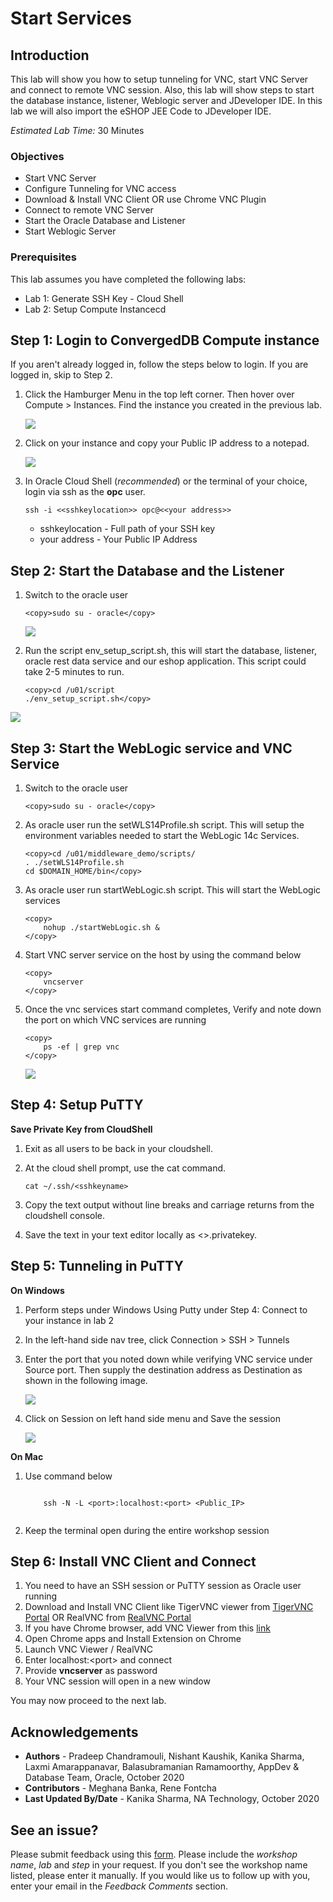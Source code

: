 # Start Services

## Introduction

This lab will show you how to setup tunneling for VNC, start VNC Server and connect to remote VNC session. Also, this lab will show steps to start the database instance, listener, Weblogic server and JDeveloper IDE. In this lab we will also import the eSHOP JEE Code to JDeveloper IDE.

*Estimated Lab Time:* 30 Minutes

### Objectives
- Start VNC Server
- Configure Tunneling for VNC access
- Download & Install VNC Client OR use Chrome VNC Plugin
- Connect to remote VNC Server
- Start the Oracle Database and Listener
- Start Weblogic Server

### Prerequisites
This lab assumes you have completed the following labs:
- Lab 1: Generate SSH Key - Cloud Shell
- Lab 2: Setup Compute Instancecd 

## **Step 1:** Login to ConvergedDB Compute instance

If you aren't already logged in, follow the steps below to login. If you are logged in, skip to Step 2.

1. Click the Hamburger Menu in the top left corner. Then hover over Compute > Instances. Find the instance you created in the previous lab.

    
    ![](./images/nav-compute-instance.png " ")


2. Click on your instance and copy your Public IP address to a notepad.

   
    ![](./images/public-ip.png " ")



3. In Oracle Cloud Shell (*recommended*) or the terminal of your choice, login via ssh as the **opc** user. 



      ````
      ssh -i <<sshkeylocation>> opc@<<your address>>
      ````

      - sshkeylocation - Full path of your SSH key
      - your address - Your Public IP Address



## **Step 2:** Start the Database and the Listener



1. Switch to the oracle user
      ````
      <copy>sudo su - oracle</copy>
      ````

   ![](./images/env1.png " ")



2.  Run the script env\_setup\_script.sh, this will start the database, listener, oracle rest data service and our eshop application. This script could take 2-5 minutes to run.


      ````
      <copy>cd /u01/script
      ./env_setup_script.sh</copy>
      ````


   ![](./images/setup-script.png " ")


## **Step 3:** Start the WebLogic service and VNC Service

1. Switch to the oracle user
      ````
      <copy>sudo su - oracle</copy>
      ````

2.	As oracle user run the setWLS14Profile.sh script.  This will setup the environment variables needed to start the WebLogic 14c Services.


    ````
    <copy>cd /u01/middleware_demo/scripts/
    . ./setWLS14Profile.sh
    cd $DOMAIN_HOME/bin</copy>
    ````


3.	As oracle user run startWebLogic.sh script. This will start the WebLogic services


    ````
    <copy>
        nohup ./startWebLogic.sh &
    </copy>
    ````

4.	Start VNC server service on the host by using the command below 

    ````
    <copy>
        vncserver
    </copy>
    ````

5.	Once the vnc services start command completes, Verify and note down the port on which VNC services are running


    ````
    <copy>
        ps -ef | grep vnc
    </copy>
    ````

    ![](./images/check-vnc.png " ")



## **Step 4:** Setup PuTTY


**Save Private Key from CloudShell**

1.	Exit as all users to be back in your cloudshell.
2.	At the cloud shell prompt, use the cat command.

    ````
    cat ~/.ssh/<sshkeyname>
    ````
3.	Copy the text output without line breaks and carriage returns from the cloudshell console.
4.	Save the text in your text editor locally as <<sshkeyname>>.privatekey.

## **Step 5:** Tunneling in PuTTY

**On Windows**
    
1. Perform steps under Windows Using Putty under Step 4: Connect to your instance in lab 2
2. In the left-hand side nav tree, click Connection > SSH > Tunnels
3. Enter the port that you noted down while verifying VNC service under Source port. Then supply the destination address as Destination as shown in the following image.

  
    ![](./images/configure-tunneling.png " ")


4. Click on Session on left hand side menu and Save the session


    ![](./images/save-session.png " ")


**On Mac**

1. Use command below

    ````
        
        ssh -N -L <port>:localhost:<port> <Public_IP>
        
    ````

2.	Keep the terminal open during the entire workshop session


## **Step 6:** Install VNC Client and Connect

1. You need to have an SSH session or PuTTY session as Oracle user running
2. Download and Install VNC Client like TigerVNC viewer from [TigerVNC Portal](https://tigervnc.org/) OR RealVNC from [RealVNC Portal](https://www.realvnc.com/en/connect/download/viewer/)
3. If you have Chrome browser, add VNC Viewer from this [link](https://chrome.google.com/webstore/detail/vnc%C2%AE-viewer-for-google-ch/iabmpiboiopbgfabjmgeedhcmjenhbla)  
4. Open Chrome apps and Install Extension on Chrome
5. Launch VNC Viewer / RealVNC
6. Enter localhost:<port\> and connect
7. Provide **vncserver** as password
8. Your VNC session will open in a new window

You may now proceed to the next lab.


## Acknowledgements
- **Authors** - Pradeep Chandramouli, Nishant Kaushik, Kanika Sharma, Laxmi Amarappanavar, Balasubramanian Ramamoorthy, AppDev & Database Team, Oracle, October 2020
- **Contributors** - Meghana Banka, Rene Fontcha
- **Last Updated By/Date** - Kanika Sharma, NA Technology, October 2020

## See an issue?
Please submit feedback using this [form](https://apexapps.oracle.com/pls/apex/f?p=133:1:::::P1_FEEDBACK:1). Please include the *workshop name*, *lab* and *step* in your request.  If you don't see the workshop name listed, please enter it manually. If you would like us to follow up with you, enter your email in the *Feedback Comments* section.





        








